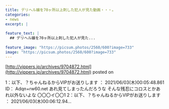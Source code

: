 ```yaml
---
title: デリヘル嬢を70ヶ所以上刺した犯人が見た動画・・・。
categories:
- news
excerpt: |
  
feature_text: |
  ## デリヘル嬢を70ヶ所以上刺した犯人が見た...
  
feature_image: "https://picsum.photos/2560/600?image=733"
image: "https://picsum.photos/2560/600?image=733"
---
```


[http://vippers.jp/archives/9704872.html](http://vippers.jp/archives/9704872.html)
posted on 

<!--more-->

1：以下、？ちゃんねるからVIPがお送りします ： 2021/06/03(木)00:05:48.861 ID： Adqn+rw60.net あれ見てしまったんだろうな そんな残忍にコロスとかあれ以外ないよな 〇〇〇イ〇〇1 2：以下、？ちゃんねるからVIPがお送りします ： 2021/06/03(木)00:06:12.94...
